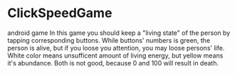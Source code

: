 # ClickSpeedGame
android game
 In this game you should keep a "living state" of the person by tapping corresponding buttons. 
 While buttons' numbers is green, the person is alive, but if you loose you attention, you may loose persons' life. 
 White color means unsufficent amount of living energy, but yellow means it's abundance. Both is not good, because 0 and 100 will result in death.
 

